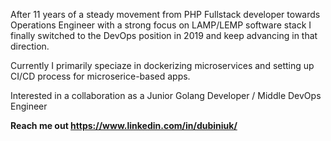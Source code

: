 After 11 years of a steady movement from PHP Fullstack developer towards Operations Engineer with a strong focus on LAMP/LEMP software stack I finally switched to the DevOps position in 2019 and keep advancing in that direction.

Currently I primarily speciaze in dockerizing microservices and setting up CI/CD process for microserice-based apps.
 
Interested in a collaboration as a Junior Golang Developer / Middle DevOps Engineer

**Reach me out https://www.linkedin.com/in/dubiniuk/**

<!--
**VicDeo/vicdeo** is a ✨ _special_ ✨ repository because its `README.md` (this file) appears on your GitHub profile.

Here are some ideas to get you started:

- 🔭 I’m currently working on ...
- 🌱 I’m currently learning ...
- 👯 I’m looking to collaborate on ...
- 🤔 I’m looking for help with ...
- 💬 Ask me about ...
- 📫 How to reach me: ...
- 😄 Pronouns: ...
- ⚡ Fun fact: ...
-->
